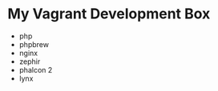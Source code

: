 My Vagrant Development Box
==========================

* php
* phpbrew
* nginx
* zephir
* phalcon 2
* lynx
